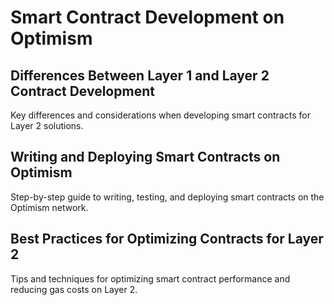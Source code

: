 # Smart Contract Development on Optimism

## Differences Between Layer 1 and Layer 2 Contract Development
Key differences and considerations when developing smart contracts for Layer 2 solutions.

## Writing and Deploying Smart Contracts on Optimism
Step-by-step guide to writing, testing, and deploying smart contracts on the Optimism network.

## Best Practices for Optimizing Contracts for Layer 2
Tips and techniques for optimizing smart contract performance and reducing gas costs on Layer 2.

